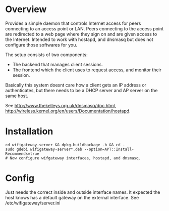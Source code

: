 Overview
========
Provides a simple daemon that controls Internet access for peers connecting to an access point or LAN. Peers connecting to the access point are redirected to a web page where they sign on and are given access to the Internet. Intended to work with hostapd, and dnsmasq but does not configure those softwares for you.

The setup consists of two components:
  
 * The backend that manages client sessions.
 * The frontend which the client uses to request access, and monitor their session.

Basically this system doesnt care how a client gets an IP address or authenticates, but there needs to be a DHCP server and AP server on the same host.

See http://www.thekelleys.org.uk/dnsmasq/doc.html, http://wireless.kernel.org/en/users/Documentation/hostapd.

Installation
============
    
    cd wifigateway-server && dpkg-buildbackage -b && cd -
    sudo gdebi wifigateway-server*.deb --option=APT::Install-Recommends=true
    # Now configure wifgateway interfaces, hostapd, and dnsmasq.

Config
======
Just needs the correct inside and outside interface names. It expected the host knows has a default gateway on the external interface. See /etc/wifigateway/server.ini
